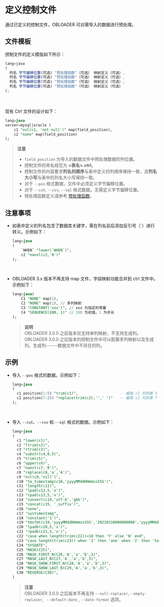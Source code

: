 定义控制文件 
===========================

通过已定义的控制文件，OBLOADER 可对需导入的数据进行预处理。

文件模板 
-------------------------

控制文件的定义模版如下所示：

```javascript
lang=java 
(
  列名 字节偏移位置(可选) "预处理函数"（可选） 映射定义（可选）,
  列名 字节偏移位置(可选) "预处理函数"（可选） 映射定义（可选）,
  列名 字节偏移位置(可选) "预处理函数"（可选） 映射定义（可选）,
  列名 字节偏移位置(可选) "预处理函数"（可选） 映射定义（可选）
);
```
<br><br>
现有 Ctrl 文件的设计如下：

```sql
lang=java
server=mysql|oracle (     
    c1 "nvl(c1, 'not null')" map(field_position),     
    c2 "none" map(field_position)
);
```

> **注意**  
> - `field_position` 为导入的数据文件中预处理数据的列位置。
> - 控制文件的命名规范为 **<表名>.ctrl**。
> - 控制文件的内容要求**列名的顺序**与表中定义的列顺序保持一致，且**列名大小写**与表中的列名大小写保持一致。
> - 对于 `--pos` 格式数据，文件中必须定义字节偏移位置。
> - 对于 `--cut`, `--csv`, `--sql` 格式数据，无需定义字节偏移位置。
> - 预处理函数定义请参考 [预处理函数](../3.obloader-data-processing/2.obloader-preprocessing-functions.md)。



注意事项 
-------------------------

* 如表中定义的列名包含了数据库关键字，需在列名前后添加反引号（`）进行转义。示例如下：

  ```sql
  lang=java
  (
      `WHEN` "lower(`WHEN`)",
      c2 "nanvl(c2,'0')"
  );
  ```
<br>

* OBLOADER 3.x 版本不再支持 map 文件，字段映射功能合并到 ctrl 文件中。示例如下：

  ```sql
  lang=java(
      C1 "NONE" map(1),
      C2 "NONE" map(1), // 多列映射
      C3 "CONSTANT('xxx')", // xxx 为指定的常量
      C4 "SEQUENCE(100, 1)" // 100 为初值，1 为步长
  );
  ```

  
  > **说明** <br>
  > OBLOADER 3.0.0 之前版本仅支持单列映射，不支持生成列。OBLOADER 3.0.0 之后版本的控制文件中可以配置多列映射以及生成列。生成列------数据文件中不存在的列。
  




示例 
-----------------------

* 导入 `--pos` 格式的数据。示例如下：

  ```sql
  lang=java
  (
    c1 position(1:5) "trim(c1)",                   -- 截取 c1 列的第 1 到第 5 个字节，并且对得到的结果两侧截断空格
    c2 position(7:25) "replace(trim(c2),'',' ')"   -- 截取 c2 列的第 7 到第 25 个字节，并且对得到的结果两侧截断空格，同时对于空字符用空格替代
  );
  ```
<br>

* 导入 `--cut`、`--csv` 和 `--sql` 格式的数据。示例如下：

  ```sql
  lang=java
  (
    c1 "lower(c1)",                                                                           -- c1 列的值中的字母转换为小写
    c2 "ltrim(c2)",                                                                           -- c2 列的值从左开始截断空格
    c3 "rtrim(c3)",                                                                           -- c3 列的值从右开始截断空格
    c4 "substr(c4,0,5)",                                                                      -- c4 列的值第 1 位置截取 5 个字符长度的字符串
    c5 "trim(c5)",                                                                            -- c5 列的值左右两侧截断空格
    c6 "upper(c6)",                                                                           -- c6 列的值中的字母转换为大写
    c7 "nanvl(c7,'0')",                                                                       -- c7 列的值进行数值验证，非数值则返回 0
    c8 "replace(c8,'a','A')",                                                                 -- c8 列的值中的 a 替换为 A
    c9 "nvl(c9,'nill')",                                                                      -- c9 列的值进行判空，若为 null 返回 nill 字符串
    c10 "to_timestamp(c10,'yyyyMMddHHmmssSSS')",                                              -- c10 列的值进行格式化，若格式失败则返回 null，否则返回 yyyy-MM-dd HH:mm:ss.SSS
    c11 "length(c11)",                                                                        -- c11 列的值进行长度计算
    c12 "lpad(c12,5,'x')",                                                                    -- c12 列的值左侧追加 5 个字节长度字符串 'x'
    c13 "rpad(c13,5,'x')",                                                                    -- c13 列的值右侧追加 5 个字节长度字符串 'x'
    c14 "convert(c14,'utf-8','gbk')",                                                         -- c14 列的值从 gbk 转换为 utf-8 字符编码
    c15 "concat(c15, '_suffix')",                                                             -- c15 列的值与常量进行拼接
    c16 "none",                                                                               -- c16 列的值不作任何处理，直接返回对应列的值
    c17 "systimestamp",                                                                       -- c17 列的值不作任何处理，直接返回当前集群的时间戳
    c18 "constant('1')",                                                                      -- c18 列的值不作任何处理，仅返回常量 1
    c19 "tmsfmt(c19,'yyyyMMddHHmmssSSS','20210310000000000','yyyyMMddHHmmssSSS')",            -- c19 列的值进行日期验证，验证失败返回默认值
    c20 "lpadb(c20,5,'x')",                                                                   -- c20 列的值左侧追加 5 个字节长度的(单)字符 'x'
    c21 "rpadb(c21,5,'x')",                                                                   -- c21 列的值右侧追加 5 个字节长度的(单)字符 'x'
    c22 "case when length(trim(c22))<18 then 'Y' else 'N' end",                               -- c22 列的值进行条件真值匹配，若为真返回对应列的值
    c23 "case length(trim(c23)) when '1' then 'one' when '2' then 'two' else 'unknown' end",  -- c23 列的值进行条件等值匹配，若匹配成功返回对应列的值
    C24 "SYSDATE",                                                                            -- c24 列的值为当前日期
    C25 "MASK(C25)",                                                                          -- c25 列的值进行脱敏，只对列名有效，列中的大、小写字母和数字使用默认脱敏字符替代（默认脱敏字符：大写字母 X，小写字母 x，数字 n）
    C26 "MASK_FIRST_N(C26,'A','a','b',3)",                                                    -- c26 列的值指定大、小写字母以及数字的脱敏字符（默认 N 为 0，从第一个字符开始）
    C27 "MASK_LAST_N(C27,'A','a','b',3)",                                                     -- c27 列的值指定大、小写字母以及数字的脱敏字符（默认 N 为 0，从最后一个字符开始）
    C28 "MASK_SHOW_FIRST_N(C28,'A','a','b',3)",                                               -- c28 列的值指定不脱敏字符数（默认 N 为 0，从第一个字符开始）
    C29 "MASK_SHOW_LAST_N(C29,'A','a','b',3)",                                                -- c29 列的值指定不脱敏字符数（默认 N 为 0，从最后一个字符开始）
    C30 "REVERSE(C30)",                                                                       -- c30 列的值将字符顺序颠倒
  )
  ```

  

  


  > **注意** <br>
  > OBLOADER 3.0.0 之后版本不再支持 `--null-replacer`,`--empty-replacer`, ` --default-date` , `--date-format` 选项。



